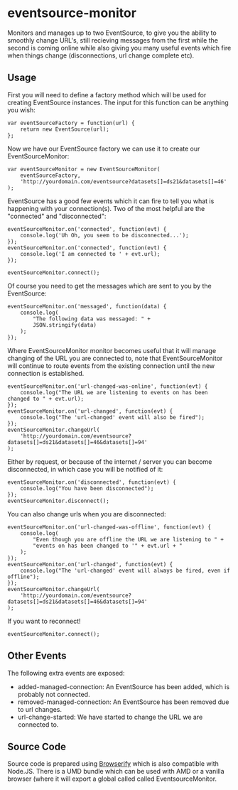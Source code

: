 # eventsource-monitor

Monitors and manages up to two EventSource, to give you the ability to smoothly change URL's, still recieving messages from the first while the second is coming online while also giving you many useful events which fire when things change (disconnections, url change complete etc).

## Usage

First you will need to define a factory method which will be used for creating EventSource instances. The input for this function can be anything you wish:

	var eventSourceFactory = function(url) {
		return new EventSource(url);
	};

Now we have our EventSource factory we can use it to create our EventSourceMonitor:

	var eventSourceMonitor = new EventSourceMonitor(
		eventSourceFactory,
		'http://yourdomain.com/eventsource?datasets[]=ds21&datasets[]=46'
	);

EventSource has a good few events which it can fire to tell you what is happening with your connection(s). Two of the most helpful are the "connected" and "disconnected":

	eventSourceMonitor.on('connected', function(evt) {
		console.log('Uh Oh, you seem to be disconnected...');
	});
	eventSourceMonitor.on('connected', function(evt) {
		console.log('I am connected to ' + evt.url);
	});

	eventSourceMonitor.connect();

Of course you need to get the messages which are sent to you by the EventSource:

	eventSourceMonitor.on('messaged', function(data) {
		console.log(
			"The following data was messaged: " +
			JSON.stringify(data)
		);
	});

Where EventSourceMonitor monitor becomes useful that it will manage changing of the URL you are connected to, note that EventSourceMonitor will continue to route events from the existing connection until the new connection is established.

	eventSourceMonitor.on('url-changed-was-online', function(evt) {
		console.log("The URL we are listening to events on has been changed to " + evt.url);
	});
	eventSourceMonitor.on('url-changed', function(evt) {
		console.log("The 'url-changed' event will also be fired");
	});
	eventSourceMonitor.changeUrl(
		'http://yourdomain.com/eventsource?datasets[]=ds21&datasets[]=46&datasets[]=94'
	);

Either by request, or because of the internet / server you can become disconnected, in which case you will be notified of it:

	eventSourceMonitor.on('disconnected', function(evt) {
		console.log("You have been disconnected");
	});
	eventSourceMonitor.disconnect();

You can also change urls when you are disconnected:

	eventSourceMonitor.on('url-changed-was-offline', function(evt) {
		console.log(
			"Even though you are offline the URL we are listening to " +
			"events on has been changed to '" + evt.url + "
		);
	});
	eventSourceMonitor.on('url-changed', function(evt) {
		console.log("The 'url-changed' event will always be fired, even if offline");
	});
	eventSourceMonitor.changeUrl(
		'http://yourdomain.com/eventsource?datasets[]=ds21&datasets[]=46&datasets[]=94'
	);

If you want to reconnect!

	eventSourceMonitor.connect();

## Other Events

The following extra events are exposed:

 * added-managed-connection: An EventSource has been added, which is probably not connected.
 * removed-managed-connection: An EventSource has been removed due to url changes.
 * url-change-started: We have started to change the URL we are connected to.

## Source Code

Source code is prepared using [Browserify](http://browserify.org/) which is also compatible with Node.JS. There is a UMD bundle which can be used with AMD or a vanilla browser (where it will export a global called called EventsourceMonitor.
